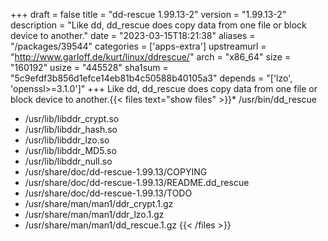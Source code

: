 +++
draft = false
title = "dd-rescue 1.99.13-2"
version = "1.99.13-2"
description = "Like dd, dd_rescue does copy data from one file or block device to another."
date = "2023-03-15T18:21:38"
aliases = "/packages/39544"
categories = ['apps-extra']
upstreamurl = "http://www.garloff.de/kurt/linux/ddrescue/"
arch = "x86_64"
size = "160192"
usize = "445528"
sha1sum = "5c9efdf3b856d1efce14eb81b4c50588b40105a3"
depends = "['lzo', 'openssl>=3.1.0']"
+++
Like dd, dd_rescue does copy data from one file or block device to another.{{< files text="show files" >}}* /usr/bin/dd_rescue
* /usr/lib/libddr_crypt.so
* /usr/lib/libddr_hash.so
* /usr/lib/libddr_lzo.so
* /usr/lib/libddr_MD5.so
* /usr/lib/libddr_null.so
* /usr/share/doc/dd-rescue-1.99.13/COPYING
* /usr/share/doc/dd-rescue-1.99.13/README.dd_rescue
* /usr/share/doc/dd-rescue-1.99.13/TODO
* /usr/share/man/man1/ddr_crypt.1.gz
* /usr/share/man/man1/ddr_lzo.1.gz
* /usr/share/man/man1/dd_rescue.1.gz
{{< /files >}}